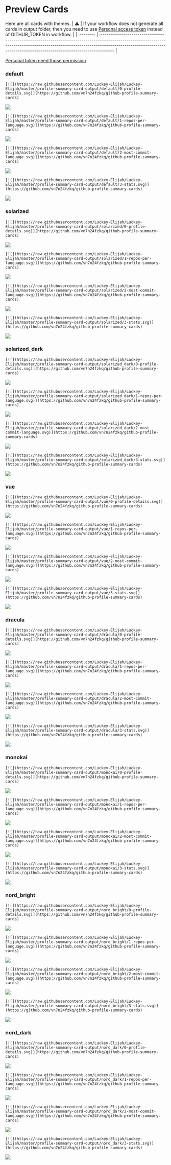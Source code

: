 
# Preview Cards

Here are all cards with themes.
| :warning: | If your workflow does not generate all cards in output folder, then you need to use [Personal access token](https://docs.github.com/en/actions/configuring-and-managing-workflows/creating-and-storing-encrypted-secrets) instead of GITHUB_TOKEN in workflow. |
| :-------: | :------------------------------------------------------------------------------------------------------------------------------------------------------------------------------------------------------------------------------------------------ |

[Personal token need those permission](https://github.com/vn7n24fzkq/github-profile-summary-cards/wiki/Personal-access-token-permissions)


### default


```
[![](https://raw.githubusercontent.com/Luckey-Elijah/Luckey-Elijah/master/profile-summary-card-output/default/0-profile-details.svg)](https://github.com/vn7n24fzkq/github-profile-summary-cards)
```
![](https://raw.githubusercontent.com/Luckey-Elijah/Luckey-Elijah/master/profile-summary-card-output/default/0-profile-details.svg)


```
[![](https://raw.githubusercontent.com/Luckey-Elijah/Luckey-Elijah/master/profile-summary-card-output/default/1-repos-per-language.svg)](https://github.com/vn7n24fzkq/github-profile-summary-cards)
```
![](https://raw.githubusercontent.com/Luckey-Elijah/Luckey-Elijah/master/profile-summary-card-output/default/1-repos-per-language.svg)


```
[![](https://raw.githubusercontent.com/Luckey-Elijah/Luckey-Elijah/master/profile-summary-card-output/default/2-most-commit-language.svg)](https://github.com/vn7n24fzkq/github-profile-summary-cards)
```
![](https://raw.githubusercontent.com/Luckey-Elijah/Luckey-Elijah/master/profile-summary-card-output/default/2-most-commit-language.svg)


```
[![](https://raw.githubusercontent.com/Luckey-Elijah/Luckey-Elijah/master/profile-summary-card-output/default/3-stats.svg)](https://github.com/vn7n24fzkq/github-profile-summary-cards)
```
![](https://raw.githubusercontent.com/Luckey-Elijah/Luckey-Elijah/master/profile-summary-card-output/default/3-stats.svg)


### solarized


```
[![](https://raw.githubusercontent.com/Luckey-Elijah/Luckey-Elijah/master/profile-summary-card-output/solarized/0-profile-details.svg)](https://github.com/vn7n24fzkq/github-profile-summary-cards)
```
![](https://raw.githubusercontent.com/Luckey-Elijah/Luckey-Elijah/master/profile-summary-card-output/solarized/0-profile-details.svg)


```
[![](https://raw.githubusercontent.com/Luckey-Elijah/Luckey-Elijah/master/profile-summary-card-output/solarized/1-repos-per-language.svg)](https://github.com/vn7n24fzkq/github-profile-summary-cards)
```
![](https://raw.githubusercontent.com/Luckey-Elijah/Luckey-Elijah/master/profile-summary-card-output/solarized/1-repos-per-language.svg)


```
[![](https://raw.githubusercontent.com/Luckey-Elijah/Luckey-Elijah/master/profile-summary-card-output/solarized/2-most-commit-language.svg)](https://github.com/vn7n24fzkq/github-profile-summary-cards)
```
![](https://raw.githubusercontent.com/Luckey-Elijah/Luckey-Elijah/master/profile-summary-card-output/solarized/2-most-commit-language.svg)


```
[![](https://raw.githubusercontent.com/Luckey-Elijah/Luckey-Elijah/master/profile-summary-card-output/solarized/3-stats.svg)](https://github.com/vn7n24fzkq/github-profile-summary-cards)
```
![](https://raw.githubusercontent.com/Luckey-Elijah/Luckey-Elijah/master/profile-summary-card-output/solarized/3-stats.svg)


### solarized_dark


```
[![](https://raw.githubusercontent.com/Luckey-Elijah/Luckey-Elijah/master/profile-summary-card-output/solarized_dark/0-profile-details.svg)](https://github.com/vn7n24fzkq/github-profile-summary-cards)
```
![](https://raw.githubusercontent.com/Luckey-Elijah/Luckey-Elijah/master/profile-summary-card-output/solarized_dark/0-profile-details.svg)


```
[![](https://raw.githubusercontent.com/Luckey-Elijah/Luckey-Elijah/master/profile-summary-card-output/solarized_dark/1-repos-per-language.svg)](https://github.com/vn7n24fzkq/github-profile-summary-cards)
```
![](https://raw.githubusercontent.com/Luckey-Elijah/Luckey-Elijah/master/profile-summary-card-output/solarized_dark/1-repos-per-language.svg)


```
[![](https://raw.githubusercontent.com/Luckey-Elijah/Luckey-Elijah/master/profile-summary-card-output/solarized_dark/2-most-commit-language.svg)](https://github.com/vn7n24fzkq/github-profile-summary-cards)
```
![](https://raw.githubusercontent.com/Luckey-Elijah/Luckey-Elijah/master/profile-summary-card-output/solarized_dark/2-most-commit-language.svg)


```
[![](https://raw.githubusercontent.com/Luckey-Elijah/Luckey-Elijah/master/profile-summary-card-output/solarized_dark/3-stats.svg)](https://github.com/vn7n24fzkq/github-profile-summary-cards)
```
![](https://raw.githubusercontent.com/Luckey-Elijah/Luckey-Elijah/master/profile-summary-card-output/solarized_dark/3-stats.svg)


### vue


```
[![](https://raw.githubusercontent.com/Luckey-Elijah/Luckey-Elijah/master/profile-summary-card-output/vue/0-profile-details.svg)](https://github.com/vn7n24fzkq/github-profile-summary-cards)
```
![](https://raw.githubusercontent.com/Luckey-Elijah/Luckey-Elijah/master/profile-summary-card-output/vue/0-profile-details.svg)


```
[![](https://raw.githubusercontent.com/Luckey-Elijah/Luckey-Elijah/master/profile-summary-card-output/vue/1-repos-per-language.svg)](https://github.com/vn7n24fzkq/github-profile-summary-cards)
```
![](https://raw.githubusercontent.com/Luckey-Elijah/Luckey-Elijah/master/profile-summary-card-output/vue/1-repos-per-language.svg)


```
[![](https://raw.githubusercontent.com/Luckey-Elijah/Luckey-Elijah/master/profile-summary-card-output/vue/2-most-commit-language.svg)](https://github.com/vn7n24fzkq/github-profile-summary-cards)
```
![](https://raw.githubusercontent.com/Luckey-Elijah/Luckey-Elijah/master/profile-summary-card-output/vue/2-most-commit-language.svg)


```
[![](https://raw.githubusercontent.com/Luckey-Elijah/Luckey-Elijah/master/profile-summary-card-output/vue/3-stats.svg)](https://github.com/vn7n24fzkq/github-profile-summary-cards)
```
![](https://raw.githubusercontent.com/Luckey-Elijah/Luckey-Elijah/master/profile-summary-card-output/vue/3-stats.svg)


### dracula


```
[![](https://raw.githubusercontent.com/Luckey-Elijah/Luckey-Elijah/master/profile-summary-card-output/dracula/0-profile-details.svg)](https://github.com/vn7n24fzkq/github-profile-summary-cards)
```
![](https://raw.githubusercontent.com/Luckey-Elijah/Luckey-Elijah/master/profile-summary-card-output/dracula/0-profile-details.svg)


```
[![](https://raw.githubusercontent.com/Luckey-Elijah/Luckey-Elijah/master/profile-summary-card-output/dracula/1-repos-per-language.svg)](https://github.com/vn7n24fzkq/github-profile-summary-cards)
```
![](https://raw.githubusercontent.com/Luckey-Elijah/Luckey-Elijah/master/profile-summary-card-output/dracula/1-repos-per-language.svg)


```
[![](https://raw.githubusercontent.com/Luckey-Elijah/Luckey-Elijah/master/profile-summary-card-output/dracula/2-most-commit-language.svg)](https://github.com/vn7n24fzkq/github-profile-summary-cards)
```
![](https://raw.githubusercontent.com/Luckey-Elijah/Luckey-Elijah/master/profile-summary-card-output/dracula/2-most-commit-language.svg)


```
[![](https://raw.githubusercontent.com/Luckey-Elijah/Luckey-Elijah/master/profile-summary-card-output/dracula/3-stats.svg)](https://github.com/vn7n24fzkq/github-profile-summary-cards)
```
![](https://raw.githubusercontent.com/Luckey-Elijah/Luckey-Elijah/master/profile-summary-card-output/dracula/3-stats.svg)


### monokai


```
[![](https://raw.githubusercontent.com/Luckey-Elijah/Luckey-Elijah/master/profile-summary-card-output/monokai/0-profile-details.svg)](https://github.com/vn7n24fzkq/github-profile-summary-cards)
```
![](https://raw.githubusercontent.com/Luckey-Elijah/Luckey-Elijah/master/profile-summary-card-output/monokai/0-profile-details.svg)


```
[![](https://raw.githubusercontent.com/Luckey-Elijah/Luckey-Elijah/master/profile-summary-card-output/monokai/1-repos-per-language.svg)](https://github.com/vn7n24fzkq/github-profile-summary-cards)
```
![](https://raw.githubusercontent.com/Luckey-Elijah/Luckey-Elijah/master/profile-summary-card-output/monokai/1-repos-per-language.svg)


```
[![](https://raw.githubusercontent.com/Luckey-Elijah/Luckey-Elijah/master/profile-summary-card-output/monokai/2-most-commit-language.svg)](https://github.com/vn7n24fzkq/github-profile-summary-cards)
```
![](https://raw.githubusercontent.com/Luckey-Elijah/Luckey-Elijah/master/profile-summary-card-output/monokai/2-most-commit-language.svg)


```
[![](https://raw.githubusercontent.com/Luckey-Elijah/Luckey-Elijah/master/profile-summary-card-output/monokai/3-stats.svg)](https://github.com/vn7n24fzkq/github-profile-summary-cards)
```
![](https://raw.githubusercontent.com/Luckey-Elijah/Luckey-Elijah/master/profile-summary-card-output/monokai/3-stats.svg)


### nord_bright


```
[![](https://raw.githubusercontent.com/Luckey-Elijah/Luckey-Elijah/master/profile-summary-card-output/nord_bright/0-profile-details.svg)](https://github.com/vn7n24fzkq/github-profile-summary-cards)
```
![](https://raw.githubusercontent.com/Luckey-Elijah/Luckey-Elijah/master/profile-summary-card-output/nord_bright/0-profile-details.svg)


```
[![](https://raw.githubusercontent.com/Luckey-Elijah/Luckey-Elijah/master/profile-summary-card-output/nord_bright/1-repos-per-language.svg)](https://github.com/vn7n24fzkq/github-profile-summary-cards)
```
![](https://raw.githubusercontent.com/Luckey-Elijah/Luckey-Elijah/master/profile-summary-card-output/nord_bright/1-repos-per-language.svg)


```
[![](https://raw.githubusercontent.com/Luckey-Elijah/Luckey-Elijah/master/profile-summary-card-output/nord_bright/2-most-commit-language.svg)](https://github.com/vn7n24fzkq/github-profile-summary-cards)
```
![](https://raw.githubusercontent.com/Luckey-Elijah/Luckey-Elijah/master/profile-summary-card-output/nord_bright/2-most-commit-language.svg)


```
[![](https://raw.githubusercontent.com/Luckey-Elijah/Luckey-Elijah/master/profile-summary-card-output/nord_bright/3-stats.svg)](https://github.com/vn7n24fzkq/github-profile-summary-cards)
```
![](https://raw.githubusercontent.com/Luckey-Elijah/Luckey-Elijah/master/profile-summary-card-output/nord_bright/3-stats.svg)


### nord_dark


```
[![](https://raw.githubusercontent.com/Luckey-Elijah/Luckey-Elijah/master/profile-summary-card-output/nord_dark/0-profile-details.svg)](https://github.com/vn7n24fzkq/github-profile-summary-cards)
```
![](https://raw.githubusercontent.com/Luckey-Elijah/Luckey-Elijah/master/profile-summary-card-output/nord_dark/0-profile-details.svg)


```
[![](https://raw.githubusercontent.com/Luckey-Elijah/Luckey-Elijah/master/profile-summary-card-output/nord_dark/1-repos-per-language.svg)](https://github.com/vn7n24fzkq/github-profile-summary-cards)
```
![](https://raw.githubusercontent.com/Luckey-Elijah/Luckey-Elijah/master/profile-summary-card-output/nord_dark/1-repos-per-language.svg)


```
[![](https://raw.githubusercontent.com/Luckey-Elijah/Luckey-Elijah/master/profile-summary-card-output/nord_dark/2-most-commit-language.svg)](https://github.com/vn7n24fzkq/github-profile-summary-cards)
```
![](https://raw.githubusercontent.com/Luckey-Elijah/Luckey-Elijah/master/profile-summary-card-output/nord_dark/2-most-commit-language.svg)


```
[![](https://raw.githubusercontent.com/Luckey-Elijah/Luckey-Elijah/master/profile-summary-card-output/nord_dark/3-stats.svg)](https://github.com/vn7n24fzkq/github-profile-summary-cards)
```
![](https://raw.githubusercontent.com/Luckey-Elijah/Luckey-Elijah/master/profile-summary-card-output/nord_dark/3-stats.svg)

